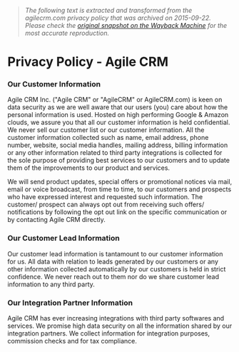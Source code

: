 > *The following text is extracted and transformed from the agilecrm.com privacy policy that was archived on 2015-09-22. Please check the [original snapshot on the Wayback Machine](https://web.archive.org/web/20150922094339id_/https%3A//www.agilecrm.com/privacy-policy) for the most accurate reproduction.*

# Privacy Policy - Agile CRM

### Our Customer Information

Agile CRM Inc. ("Agile CRM" or "AgileCRM" or AgileCRM.com) is keen on data security as we are well aware that our users (you) care about how the personal information is used. Hosted on high performing Google & Amazon clouds, we assure you that all our customer information is held confidential. We never sell our customer list or our customer information. All the customer information collected such as name, email address, phone number, website, social media handles, mailing address, billing information or any other information related to third party integrations is collected for the sole purpose of providing best services to our customers and to update them of the improvements to our product and services.

We will send product updates, special offers or promotional notices via mail, email or voice broadcast, from time to time, to our customers and prospects who have expressed interest and requested such information. The customer/ prospect can always opt out from receiving such offers/ notifications by following the opt out link on the specific communication or by contacting Agile CRM directly.

### Our Customer Lead Information

Our customer lead information is tantamount to our customer information for us. All data with relation to leads generated by our customers or any other information collected automatically by our customers is held in strict confidence. We never reach out to them nor do we share customer lead information to any third party.

### Our Integration Partner Information

Agile CRM has ever increasing integrations with third party softwares and services. We promise high data security on all the information shared by our integration partners. We collect information for integration purposes, commission checks and for tax compliance.
